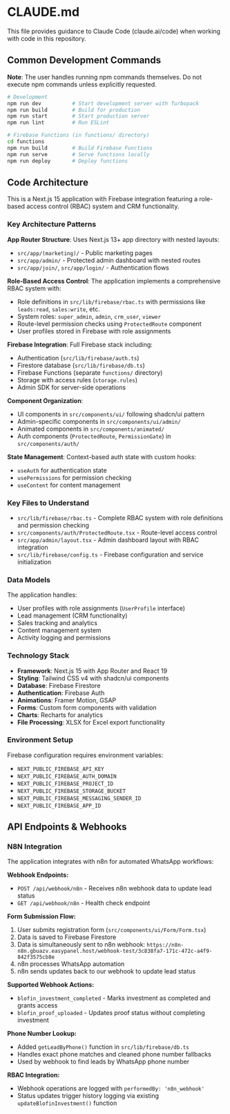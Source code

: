 # CLAUDE.md

This file provides guidance to Claude Code (claude.ai/code) when working with code in this repository.

## Common Development Commands

**Note**: The user handles running npm commands themselves. Do not execute npm commands unless explicitly requested.

```bash
# Development
npm run dev          # Start development server with Turbopack
npm run build        # Build for production
npm run start        # Start production server
npm run lint         # Run ESLint

# Firebase Functions (in functions/ directory)
cd functions
npm run build        # Build Firebase Functions
npm run serve        # Serve functions locally
npm run deploy       # Deploy functions
```

## Code Architecture

This is a Next.js 15 application with Firebase integration featuring a role-based access control (RBAC) system and CRM functionality.

### Key Architecture Patterns

**App Router Structure**: Uses Next.js 13+ app directory with nested layouts:
- `src/app/(marketing)/` - Public marketing pages
- `src/app/admin/` - Protected admin dashboard with nested routes
- `src/app/join/`, `src/app/login/` - Authentication flows

**Role-Based Access Control**: The application implements a comprehensive RBAC system with:
- Role definitions in `src/lib/firebase/rbac.ts` with permissions like `leads:read`, `sales:write`, etc.
- System roles: `super_admin`, `admin`, `crm_user`, `viewer`
- Route-level permission checks using `ProtectedRoute` component
- User profiles stored in Firebase with role assignments

**Firebase Integration**: Full Firebase stack including:
- Authentication (`src/lib/firebase/auth.ts`)
- Firestore database (`src/lib/firebase/db.ts`) 
- Firebase Functions (separate `functions/` directory)
- Storage with access rules (`storage.rules`)
- Admin SDK for server-side operations

**Component Organization**:
- UI components in `src/components/ui/` following shadcn/ui pattern
- Admin-specific components in `src/components/ui/admin/`
- Animated components in `src/components/animated/`
- Auth components (`ProtectedRoute`, `PermissionGate`) in `src/components/auth/`

**State Management**: Context-based auth state with custom hooks:
- `useAuth` for authentication state
- `usePermissions` for permission checking
- `useContent` for content management

### Key Files to Understand

- `src/lib/firebase/rbac.ts` - Complete RBAC system with role definitions and permission checking
- `src/components/auth/ProtectedRoute.tsx` - Route-level access control
- `src/app/admin/layout.tsx` - Admin dashboard layout with RBAC integration
- `src/lib/firebase/config.ts` - Firebase configuration and service initialization

### Data Models

The application handles:
- User profiles with role assignments (`UserProfile` interface)
- Lead management (CRM functionality)  
- Sales tracking and analytics
- Content management system
- Activity logging and permissions

### Technology Stack

- **Framework**: Next.js 15 with App Router and React 19
- **Styling**: Tailwind CSS v4 with shadcn/ui components
- **Database**: Firebase Firestore
- **Authentication**: Firebase Auth
- **Animations**: Framer Motion, GSAP
- **Forms**: Custom form components with validation
- **Charts**: Recharts for analytics
- **File Processing**: XLSX for Excel export functionality

### Environment Setup

Firebase configuration requires environment variables:
- `NEXT_PUBLIC_FIREBASE_API_KEY`
- `NEXT_PUBLIC_FIREBASE_AUTH_DOMAIN`  
- `NEXT_PUBLIC_FIREBASE_PROJECT_ID`
- `NEXT_PUBLIC_FIREBASE_STORAGE_BUCKET`
- `NEXT_PUBLIC_FIREBASE_MESSAGING_SENDER_ID`
- `NEXT_PUBLIC_FIREBASE_APP_ID`

## API Endpoints & Webhooks

### N8N Integration
The application integrates with n8n for automated WhatsApp workflows:

**Webhook Endpoints:**
- `POST /api/webhook/n8n` - Receives n8n webhook data to update lead status
- `GET /api/webhook/n8n` - Health check endpoint

**Form Submission Flow:**
1. User submits registration form (`src/components/ui/Form/Form.tsx`)
2. Data is saved to Firebase Firestore
3. Data is simultaneously sent to n8n webhook: `https://n8n-n8n.gbuazv.easypanel.host/webhook-test/3c838fa7-171c-472c-a4f9-842f3575cb8e`
4. n8n processes WhatsApp automation
5. n8n sends updates back to our webhook to update lead status

**Supported Webhook Actions:**
- `blofin_investment_completed` - Marks investment as completed and grants access
- `blofin_proof_uploaded` - Updates proof status without completing investment

**Phone Number Lookup:**
- Added `getLeadByPhone()` function in `src/lib/firebase/db.ts`
- Handles exact phone matches and cleaned phone number fallbacks
- Used by webhook to find leads by WhatsApp phone number

**RBAC Integration:**
- Webhook operations are logged with `performedBy: 'n8n_webhook'`
- Status updates trigger history logging via existing `updateBlofinInvestment()` function